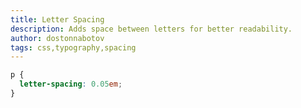 ```yaml
---
title: Letter Spacing
description: Adds space between letters for better readability.
author: dostonnabotov
tags: css,typography,spacing
---
```


```css
p {
  letter-spacing: 0.05em;
}
```
